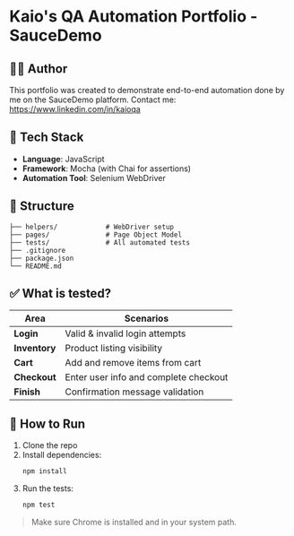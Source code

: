 # Kaio's QA Automation Portfolio - SauceDemo

## 🙋‍♂️ Author
This portfolio was created to demonstrate end-to-end automation done by me on the SauceDemo platform.
Contact me: https://www.linkedin.com/in/kaioqa

## 🧪 Tech Stack
- **Language**: JavaScript
- **Framework**: Mocha (with Chai for assertions)
- **Automation Tool**: Selenium WebDriver

## 📁 Structure
```
├── helpers/            # WebDriver setup
├── pages/              # Page Object Model
├── tests/              # All automated tests
├── .gitignore
├── package.json
└── README.md
```

## ✅ What is tested?
| Area        | Scenarios |
|-------------|-----------|
| **Login**   | Valid & invalid login attempts |
| **Inventory** | Product listing visibility |
| **Cart**    | Add and remove items from cart |
| **Checkout**| Enter user info and complete checkout |
| **Finish**  | Confirmation message validation |

## 🚀 How to Run
1. Clone the repo
2. Install dependencies:
   ```bash
   npm install
   ```
3. Run the tests:
   ```bash
   npm test
   ```

> Make sure Chrome is installed and in your system path.
